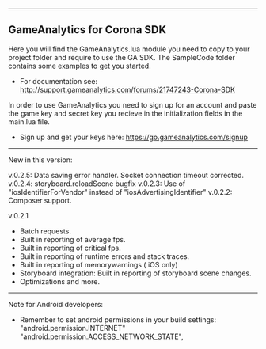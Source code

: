 ---------------------------------------------------------------------------------
GameAnalytics for Corona SDK
---------------------------------------------------------------------------------

Here you will find the GameAnalytics.lua module you need to copy to your project folder and require to use the GA SDK.
The SampleCode folder contains some examples to get you started.

- For documentation see:  http://support.gameanalytics.com/forums/21747243-Corona-SDK

In order to use GameAnalytics you need to sign up for an account and paste the game 
key and secret key you recieve in the initialization fields in the main.lua file.

- Sign up and get your keys here: https://go.gameanalytics.com/signup

---------------------------------------------------------------------------------

New in this version:

v.0.2.5: Data saving error handler. Socket connection timeout corrected.
v.0.2.4: storyboard.reloadScene bugfix
v.0.2.3: Use of "iosIdentifierForVendor" instead of "iosAdvertisingIdentifier"
v.0.2.2: Composer support.

v.0.2.1
+ Batch requests.
+ Built in reporting of average fps.
+ Built in reporting of critical fps.
+ Built in reporting of runtime errors and stack traces.
+ Built in reporting of memorywarnings ( iOS only)
+ Storyboard integration: Built in reporting of storyboard scene changes.
+ Optimizations and more.

---------------------------------------------------------------------------------

Note for Android developers:

- Remember to set android permissions in your build settings:
"android.permission.INTERNET"
"android.permission.ACCESS_NETWORK_STATE",